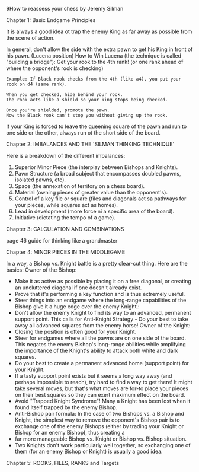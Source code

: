9How to reassess your chess by Jeremy Silman

Chapter 1: Basic Endgame Principles

It is always a good idea ot trap the enemy King as far away as possible from the scene of action.

In general, don't allow the side with the extra pawn to get his King in front of his pawn. (Lucena position)
How to Win Lucena (the technique is called "building a bridge"):
Get your rook to the 4th rank!
(or one rank ahead of where the opponent's rook is checking)

    Example: If Black rook checks from the 4th (like a4), you put your rook on d4 (same rank).

    When you get checked, hide behind your rook.
    The rook acts like a shield so your king stops being checked.

    Once you're shielded, promote the pawn.
    Now the Black rook can't stop you without giving up the rook.

If your King is forced to leave the queening square of the pawn and run to one side or the other, always run ot the
short side of the board.

Chapter 2: IMBALANCES AND THE 'SILMAN THINKING TECHNIQUE'

Here is a breakdown of the different imbalances:

1) Superior Minor Piece (the interplay between Bishops and Knights).
2) Pawn Structure (a broad subject that encompasses doubled pawns, isolated pawns, etc).
3) Space (the annexation of territory on a chess board).
4) Material (owning pieces of greater value than the opponent's).
5) Control of a key file or square (files and diagonals act sa pathways for your pieces, while squares act as homes).
6) Lead in development (more force ni a specific area of the board).
7) Initiative (dictating the tempo of a game).

Chapter 3: CALCULATION AND COMBINATIONS

page 46 guide for thinking like a grandmaster

Chapter 4: MINOR PIECES IN THE MIDDLEGAME

In a way, a Bishop vs. Knight battle is a pretty clear-cut thing. Here are the basics:
Owner of the Bishop:

* Make it as active as possible by placing it on a free diagonal, or creating an uncluttered diagonal if one doesn't
  already exist.
* Prove that it's performing a key function and is thus extremely useful.
* Steer things into an endgame where the long-range capabilities of the Bishop give it a huge edge over the enemy
  Knight.:
* Don't allow the enemy Knight to find its way to an advanced, permanent support point. This calls for Anti-Knight
  Strategy - Do your best to take away all advanced squares from the enemy horse!
  Owner of the Knight:
* Closing the position is often good for your Knight.
* Steer for endgames where all the pawns are on one side of the board. This negates the enemy Bishop's long-range
  abilities while amplifying the importance of the Knight's ability to attack both white and dark squares.
* Do your best to create a permanent advanced home (support point) for your Knight.
* If a tasty support point exists but it seems a long way away (and perhaps impossible to reach), try hard to find a way
  to get there! It might take several moves, but that's what moves are for-to place your pieces on their best squares so
  they can exert maximum effect on the board.
* Avoid "Trapped Knight Syndrome"! Many a Knight has been lost when it found itself trapped by the enemy Bishop.
* Anti-Bishop pair formula: In the case of two Bishops vs. a Bishop and Knight, the simplest way to remove the
  opponent's Bishop pair is to exchange one of the enemy Bishops (either by trading your Knight or Bishop for an enemy
  Bishop), thus creating a
* far more manageable Bishop vs. Knight or Bishop vs. Bishop situation.
* Two Knights don't work particularly well together, so exchanging one of them (for an enemy Bishop or Knight) is
  usually a good idea.

Chapter 5: ROOKS, FILES, RANKS and Targets


[//]: # (diagram 98)